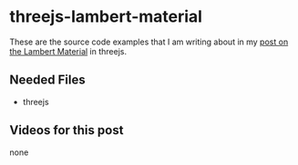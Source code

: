 # threejs-lambert-material

These are the source code examples that I am writing about in my [post on the Lambert Material](https://dustinpfister.github.io/2018/04/08/threejs-lambert-material/) in threejs.


## Needed Files

* threejs

## Videos for this post

none

